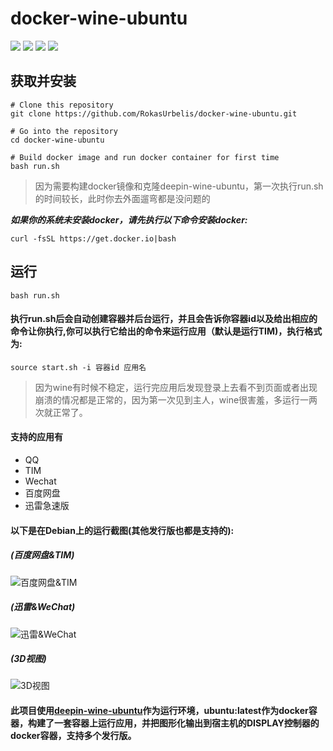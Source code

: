 # docker-wine-ubuntu
[![](https://img.shields.io/badge/wine-2.08-red.svg)](https://winehq.org)
[![](https://img.shields.io/badge/docker-18.09-blue.svg)](https://www.docker.com)
[![](https://img.shields.io/badge/Ubuntu-18.04-orange.svg)](https://www.ubuntu.com)
![](https://img.shields.io/github/stars/RokasUrbelis/docker-wine-ubuntu.svg?label=Stars&style=social)
## 获取并安装
```shell
# Clone this repository
git clone https://github.com/RokasUrbelis/docker-wine-ubuntu.git

# Go into the repository
cd docker-wine-ubuntu

# Build docker image and run docker container for first time
bash run.sh
``` 
>因为需要构建docker镜像和克隆deepin-wine-ubuntu，第一次执行run.sh的时间较长，此时你去外面遛弯都是没问题的


***如果你的系统未安装docker，请先执行以下命令安装docker:***
```shell
curl -fsSL https://get.docker.io|bash
```
## 运行

```shell
bash run.sh
```
#### 执行run.sh后会自动创建容器并后台运行，并且会告诉你容器id以及给出相应的命令让你执行,你可以执行它给出的命令来运行应用（默认是运行TIM)，执行格式为:
```shell
source start.sh -i 容器id 应用名
```
>因为wine有时候不稳定，运行完应用后发现登录上去看不到页面或者出现崩溃的情况都是正常的，因为第一次见到主人，wine很害羞，多运行一两次就正常了。


#### 支持的应用有
- QQ
- TIM
- Wechat
- 百度网盘
- 迅雷急速版

#### 以下是在Debian上的运行截图(其他发行版也都是支持的):
##### (百度网盘&TIM)
![百度网盘&TIM](https://raw.githubusercontent.com/RokasUrbelis/docker-wine-ubuntu/master/screen/screen01.png)
##### (迅雷&WeChat)
![迅雷&WeChat](https://raw.githubusercontent.com/RokasUrbelis/docker-wine-ubuntu/master/screen/screen02.png)
##### (3D视图)
![3D视图](https://raw.githubusercontent.com/RokasUrbelis/docker-wine-ubuntu/master/screen/screen03.png)
#### 此项目使用[deepin-wine-ubuntu](https://github.com/wszqkzqk/deepin-wine-ubuntu)作为运行环境，ubuntu:latest作为docker容器，构建了一套容器上运行应用，并把图形化输出到宿主机的DISPLAY控制器的docker容器，支持多个发行版。

